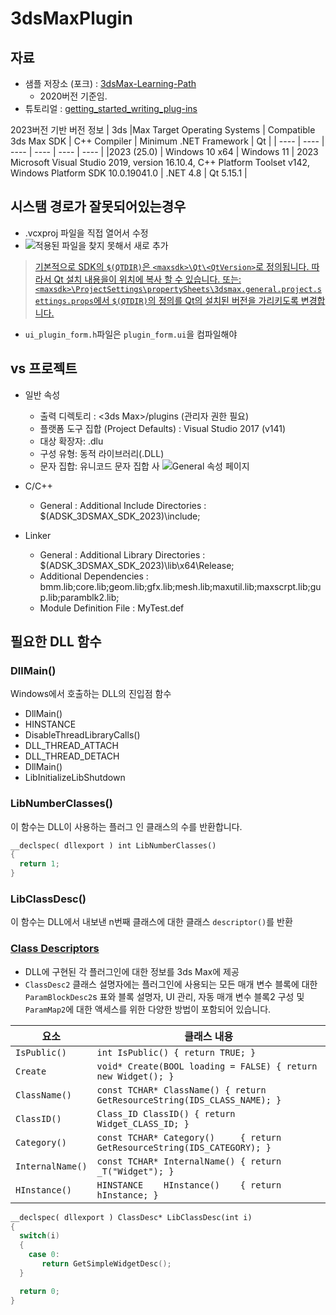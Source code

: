 # 3dsMaxPlugin

## 자료

- 샘플 저장소 (포크) : [3dsMax-Learning-Path](https://github.com/nobodyoutside/3dsMax-Learning-Path.git)
  - 2020버전 기준임.
- 튜토리얼 : [getting_started_writing_plug-ins](https://help.autodesk.com/view/MAXDEV/2023/ENU/?guid=getting_started_writing_plug-ins)

2023버전 기반 버전 정보
| 3ds        |Max Target Operating Systems  | Compatible 3ds Max SDK |  C++ Compiler  |  Minimum .NET Framework  |  Qt  |
| ----       | ----                         | ----                   |      ----  |         ----  | ---- |
|2023 (25.0) |  Windows 10 x64              | Windows 11              | 2023 Microsoft Visual Studio 2019, version 16.10.4, C++ Platform Toolset v142, Windows Platform SDK 10.0.19041.0  | .NET 4.8 |  Qt 5.15.1 |

## 시스탬 경로가 잘못되어있는경우

- .vcxproj 파일을 직접 열어서 수정
- ![적용된 파일을 찾지 못해서 새로 추가](https://user-images.githubusercontent.com/19432509/219955983-bc08e61c-b651-46fe-aee7-1293073f4fd5.png)

> [기본적으로 SDK의 `$(QTDIR)`은 `<maxsdk>\Qt\<QtVersion>`로 정의됩니다. 따라서 Qt 설치 내용을이 위치에 복사 할 수 있습니다. 또는:
`<maxsdk>\ProjectSettings\propertySheets\3dsmax.general.project.settings.props`에서 `$(QTDIR)`의 정의를 Qt의 설치된 버전을 가리키도록 변경합니다.](https://forums.autodesk.com/t5/3ds-max-programming/qt-installation/m-p/10025579)
  
- `ui_plugin_form.h`파일은 `plugin_form.ui`을 컴파일해야 

## vs 프로젝트

- 일반 속성
  - 출력 디렉토리 : <3ds Max>/plugins (관리자 권한 필요)
  - 플랫폼 도구 집합 (Project Defaults) : Visual Studio 2017 (v141)
  - 대상 확장자: .dlu
  - 구성 유형: 동적 라이브러리(.DLL)
  - 문자 집합: 유니코드 문자 집합 사
![General 속성 페이지](https://user-images.githubusercontent.com/19432509/220116751-e7087b30-1777-4674-b446-615857c059ba.png)

- C/C++
  - General : Additional Include Directories : $(ADSK_3DSMAX_SDK_2023)\include;
- Linker
  - General : Additional Library Directories : $(ADSK_3DSMAX_SDK_2023)\lib\x64\Release;
  - Additional Dependencies : bmm.lib;core.lib;geom.lib;gfx.lib;mesh.lib;maxutil.lib;maxscrpt.lib;gup.lib;paramblk2.lib;
  - Module Definition File : MyTest.def

## 필요한 DLL 함수

### DllMain()

Windows에서 호출하는 DLL의 진입점 함수

- DllMain()
- HINSTANCE
- DisableThreadLibraryCalls()
- DLL_THREAD_ATTACH
- DLL_THREAD_DETACH
- DllMain()
- LibInitializeLibShutdown

### LibNumberClasses()

이 함수는 DLL이 사용하는 플러그 인 클래스의 수를 반환합니다.

```cpp
__declspec( dllexport ) int LibNumberClasses()
{
  return 1;
}
```

### LibClassDesc()

이 함수는 DLL에서 내보낸 n번째 클래스에 대한 클래스 `descriptor()`를 반환

### [Class Descriptors](https://help.autodesk.com/view/MAXDEV/2023/ENU/?guid=class_descriptors)

- DLL에 구현된 각 플러그인에 대한 정보를 3ds Max에 제공
- `ClassDesc2` 클래스 설명자에는 플러그인에 사용되는 모든 매개 변수 블록에 대한 `ParamBlockDesc2`s 표와 블록 설명자, UI 관리, 자동 매개 변수 블록2 구성 및 `ParamMap2`에 대한 액세스를 위한 다양한 방법이 포함되어 있습니다.

| 요소 | 클래스 내용|
| ---- | ---- |
|`IsPublic()` | `int IsPublic() { return TRUE; }`|
| `Create` | `void* Create(BOOL loading = FALSE) { return new Widget(); }`|
| `ClassName()` | `const TCHAR* ClassName() { return GetResourceString(IDS_CLASS_NAME); }`|
| `ClassID()` | `Class_ID ClassID() { return Widget_CLASS_ID; }`|
| `Category()` | `const TCHAR* Category()     { return GetResourceString(IDS_CATEGORY); }`|
| `InternalName()` | `const TCHAR* InternalName() { return _T("Widget"); }` |
| `HInstance()` | `HINSTANCE    HInstance()    { return hInstance; }` |

```cpp
__declspec( dllexport ) ClassDesc* LibClassDesc(int i)
{
  switch(i)
  {
    case 0:
       return GetSimpleWidgetDesc();
  }

  return 0;
}
```
